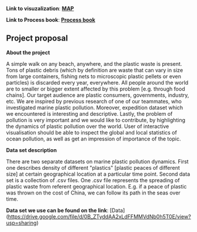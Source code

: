 **Link to visuzalization**: [**MAP**](map.html)

**Link to Process book**: [**Process book**](DV_process_book.pdf)

## Project proposal
**About the project** 

A simple walk on any beach, anywhere, and the plastic waste is present. Tons of plastic debris (which by definition are waste that can vary in size from large containers, fishing nets to microscopic plastic pellets or even particles) is discarded every year, everywhere. All people around the world are to smaller or bigger extent affected by this problem [e.g. through food chains]. Our target audience are plastic consumers, governments, industry, etc. We are inspired by previous research of one of our teammates, who investigated marine plastic pollution. Moreover, expedition dataset which we encountered is interesting and descriptive. Lastly, the problem of pollution is very important and we would like to contribute, by highlighting the dynamics of plastic pollution over the world. User of interactive visualisation should be able to inspect the global and local statistics of ocean pollution, as well as get an impression of importance of the topic. 

**Data set description** 

There are two separate datasets on marine plastic pollution dynamics. First one describes density of different "plastics" [plastic peaces of different size] at certain geographical location at a particular time point. Second data set is a collection of .csv files. One .csv file represents the spreading of plastic waste from referent geographical location. E.g. if a peace of plastic was thrown on the cost of China, we can follow its path in the seas over time. 

**Data set we use can be found on the link**: [Data] (https://drive.google.com/file/d/0B_ZTyddAA2xLdFFMMVdNb0h5T0E/view?usp=sharing)
